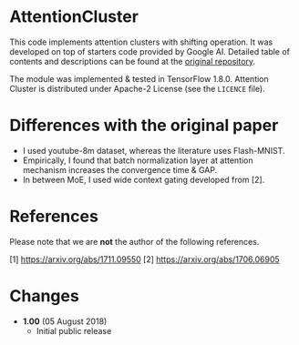 # AttentionCluster
This code implements attention clusters with shifting operation. It was developed on top of starters code provided by Google AI. Detailed table of contents and descriptions can be found at the [original repository](https://github.com/google/youtube-8m).

The module was implemented & tested in TensorFlow 1.8.0. Attention Cluster is distributed under Apache-2 License (see the `LICENCE` file). 

# Differences with the original paper
- I used youtube-8m dataset, whereas the literature uses Flash-MNIST.
- Empirically, I found that batch normalization layer at attention mechanism increases the convergence time & GAP.
- In between MoE, I used wide context gating developed from [2]. 

# References
Please note that we are **not** the author of the following references.

[1] https://arxiv.org/abs/1711.09550
[2] https://arxiv.org/abs/1706.06905

# Changes
- **1.00** (05 August 2018)
    - Initial public release
    
